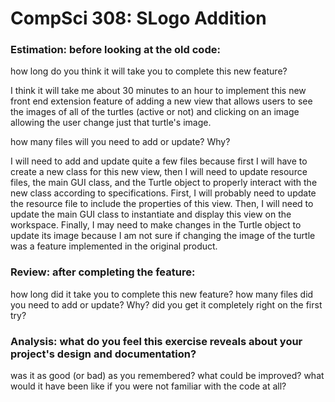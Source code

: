 CompSci 308: SLogo Addition
===================

### Estimation: before looking at the old code:
how long do you think it will take you to complete this new feature?

I think it will take me about 30 minutes to an hour to implement this new front end extension feature of adding  a new view that allows users to see the images of all of the turtles (active or not) and clicking on an image allowing the user change just that turtle's image.

how many files will you need to add or update? Why?

I will need to add and update quite a few files because first I will have to create a new class for this new view, then I will need to update resource files, the main GUI class, and the Turtle object to properly interact with the new class according to specifications. First, I will probably need to update the resource file to include the properties of this view. Then, I will need to update the main GUI class to instantiate and display this view on the workspace. Finally, I may need to make changes in the Turtle object to update its image because I am not sure if changing the image of the turtle was a feature implemented in the original product.

### Review: after completing the feature:
how long did it take you to complete this new feature?
how many files did you need to add or update? Why?
did you get it completely right on the first try?

### Analysis: what do you feel this exercise reveals about your project's design and documentation?
was it as good (or bad) as you remembered?
what could be improved?
what would it have been like if you were not familiar with the code at all?
